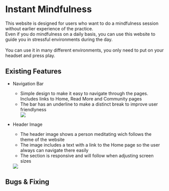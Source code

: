 # Instant Mindfulness
This website is designed for users who want to do a mindfulness session without earlier experience of the practice.
<br>
Even if you do mindfulness on a daily basis, you can use this website to guide you in stressful environments during the day.
<br><br>
You can use it in many different environments, you only need to put on your headset and press play.
## Existing Features

<ul>
<li>Navigation Bar</li>
<ul>
<li>Simple design to make it easy to navigate through the pages. Includes links to Home, Read More and Community pages</li>
<li>The bar has an underline to make a distinct break to improve user friendlyness</li>
<img src="https://i.imgur.com/110OtEB.png">
</ul>
</ul>
<ul>
<li>Header Image</li>
<ul><li>The header image shows a person meditating wich follows the theme of the website</li>
<li>The image includes a text with a link to the Home page so the user always can navigate there easily</li>
<li>The section is responsive and will follow when adjusting screen sizes</li></ul>
<img src="https://i.imgur.com/Pw1fBXE.png">
</ul>


## Bugs & Fixing

